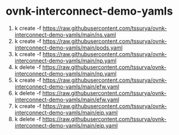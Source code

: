 # ovnk-interconnect-demo-yamls

1) k create -f https://raw.githubusercontent.com/tssurya/ovnk-interconnect-demo-yamls/main/ns.yaml
2) k create -f https://raw.githubusercontent.com/tssurya/ovnk-interconnect-demo-yamls/main/pods.yaml
3) k create -f https://raw.githubusercontent.com/tssurya/ovnk-interconnect-demo-yamls/main/np.yaml
4) k delete -f https://raw.githubusercontent.com/tssurya/ovnk-interconnect-demo-yamls/main/np.yaml
5) k create -f https://raw.githubusercontent.com/tssurya/ovnk-interconnect-demo-yamls/main/efw.yaml
6) k delete -f https://raw.githubusercontent.com/tssurya/ovnk-interconnect-demo-yamls/main/efw.yaml
7) k create -f https://raw.githubusercontent.com/tssurya/ovnk-interconnect-demo-yamls/main/eip.yaml
8) k delete -f https://raw.githubusercontent.com/tssurya/ovnk-interconnect-demo-yamls/main/eip.yaml